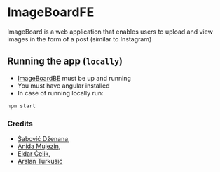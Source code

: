 # ImageBoardFE

ImageBoard is a web application that enables users to upload and view images in the form of a post (similar to Instagram)

## Running the app (`locally`)
- [ImageBoardBE](https://github.com/dsabovic1/ImageBoardBE) must be up and running 
- You must have angular installed
- In case of running locally run:

```
npm start
```

### Credits


- [Šabović Dženana](https://github.com/dsabovic1), 
- [Anida Mujezin](https://github.com/anida21),
- [Eldar Čelik](https://github.com/eldarcelik),
- [Arslan Turkušić](https://github.com/aturkusic)
